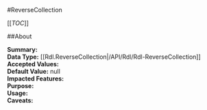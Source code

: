 #ReverseCollection

[[_TOC_]]

##About

**Summary:**   
**Data Type:** [[Rdl.ReverseCollection|/API/Rdl/Rdl-ReverseCollection]]  
**Accepted Values:**   
**Default Value:** null  
**Impacted Features:**   
**Purpose:**   
**Usage:**   
**Caveats:**   

